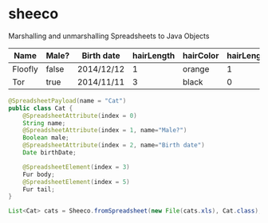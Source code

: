 # sheeco

Marshalling and unmarshalling Spreadsheets to Java Objects

Name|Male?|Birth date|hairLength|hairColor|hairLength|hairColor
----|----------|-----|----------|---------|----------|---------
Floofly|false|2014/12/12|1|orange|1|yellow
Tor|true|2014/11/11|3|black|0|grey

```java
@SpreadsheetPayload(name = "Cat")
public class Cat {
	@SpreadsheetAttribute(index = 0)
	String name;
	@SpreadsheetAttribute(index = 1, name="Male?")
	Boolean male;
	@SpreadsheetAttribute(index = 2, name="Birth date")
	Date birthDate;

	@SpreadsheetElement(index = 3)
	Fur body;
	@SpreadsheetElement(index = 5)
	Fur tail;
}
```

```java
List<Cat> cats = Sheeco.fromSpreadsheet(new File(cats.xls), Cat.class);
```